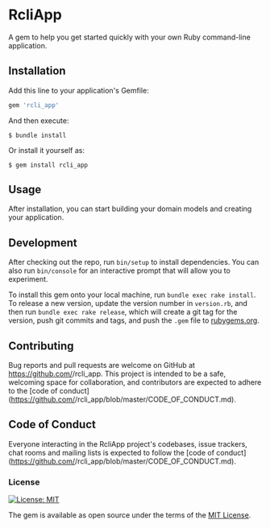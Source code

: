 # RcliApp

A gem to help you get started quickly with your own Ruby command-line application.

## Installation

Add this line to your application's Gemfile:

```ruby
gem 'rcli_app'
```

And then execute:

    $ bundle install

Or install it yourself as:

    $ gem install rcli_app

## Usage

After installation, you can start building your domain models and creating your application.

## Development

After checking out the repo, run `bin/setup` to install dependencies. You can also run `bin/console` for an interactive prompt that will allow you to experiment.

To install this gem onto your local machine, run `bundle exec rake install`. To release a new version, update the version number in `version.rb`, and then run `bundle exec rake release`, which will create a git tag for the version, push git commits and tags, and push the `.gem` file to [rubygems.org](https://rubygems.org).

## Contributing

Bug reports and pull requests are welcome on GitHub at https://github.com/<github username>/rcli_app. This project is intended to be a safe, welcoming space for collaboration, and contributors are expected to adhere to the [code of conduct](https://github.com/<github username>/rcli_app/blob/master/CODE_OF_CONDUCT.md).


## Code of Conduct

Everyone interacting in the RcliApp project's codebases, issue trackers, chat rooms and mailing lists is expected to follow the [code of conduct](https://github.com/<github username>/rcli_app/blob/master/CODE_OF_CONDUCT.md).

### License
[![License: MIT](https://img.shields.io/badge/License-MIT-yellow.svg)](https://opensource.org/licenses/MIT)

The gem is available as open source under the terms of the [MIT License](http://opensource.org/licenses/MIT).
